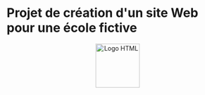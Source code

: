 # Projet de création d'un site Web pour une école fictive  

<p align="center">
    <img src="https://upload.wikimedia.org/wikipedia/commons/6/61/HTML5_logo_and_wordmark.svg" alt="Logo HTML" style="width:100px;height:100px;">
</p>

